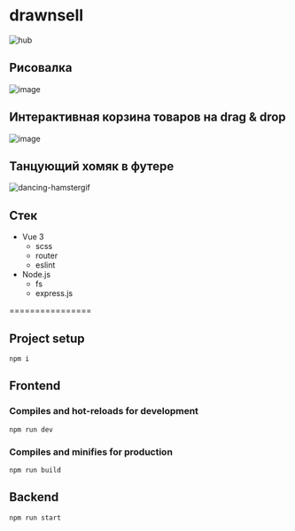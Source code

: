 # drawnsell
![hub](https://user-images.githubusercontent.com/81359836/214629745-68ed02fa-5d31-4fe2-93e3-8bef9fd66148.jpg)

## Рисовалка
![image](https://user-images.githubusercontent.com/81359836/214636154-26d3cab1-47ac-47aa-be21-04f59c3924ef.png)

## Интерактивная корзина товаров на drag & drop
![image](https://user-images.githubusercontent.com/81359836/214636416-58badc02-c4f1-47fa-9b93-b62391d76d40.png)

## Танцующий хомяк в футере
![dancing-hamstergif](https://user-images.githubusercontent.com/81359836/214636669-098b1b52-6fa0-4e16-a216-8feaecbd3937.gif)


## Стек
- Vue 3
  - scss
  - router
  - eslint
- Node.js
  - fs
  - express.js

================

## Project setup
```
npm i
```
## Frontend

### Compiles and hot-reloads for development
```
npm run dev
```

### Compiles and minifies for production
```
npm run build
```
## Backend
```
npm run start
```
